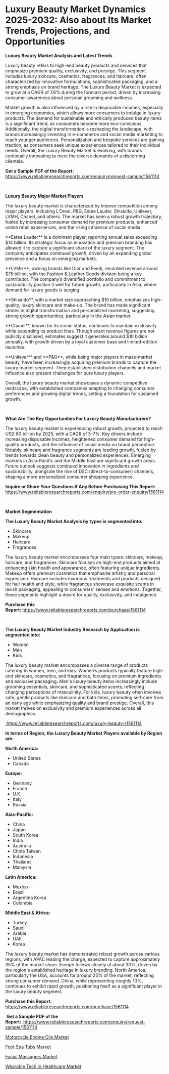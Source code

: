 <p><h1>Luxury Beauty Market Dynamics 2025-2032: Also about Its Market Trends, Projections, and Opportunities</h1></p><p><strong>Luxury Beauty Market Analysis and Latest Trends</strong></p>
<p><p>Luxury beauty refers to high-end beauty products and services that emphasize premium quality, exclusivity, and prestige. This segment includes luxury skincare, cosmetics, fragrances, and haircare, often characterized by innovative formulations, sophisticated packaging, and a strong emphasis on brand heritage. The Luxury Beauty Market is expected to grow at a CAGR of 7.6% during the forecast period, driven by increasing consumer awareness about personal grooming and wellness.</p><p>Market growth is also influenced by a rise in disposable incomes, especially in emerging economies, which allows more consumers to indulge in luxury products. The demand for sustainable and ethically produced beauty items is a significant trend, as consumers become more eco-conscious. Additionally, the digital transformation is reshaping the landscape, with brands increasingly investing in e-commerce and social media marketing to reach younger audiences. Personalization and bespoke services are gaining traction, as consumers seek unique experiences tailored to their individual needs. Overall, the Luxury Beauty Market is evolving, with brands continually innovating to meet the diverse demands of a discerning clientele.</p></p>
<p><strong>Get a Sample PDF of the Report:&nbsp;</strong> <a href="https://www.reliableresearchreports.com/enquiry/request-sample/1561114?utm_campaign=37&utm_medium=2&utm_source=Github&utm_content=ia&utm_term=05022025&utm_id=luxury-beauty">https://www.reliableresearchreports.com/enquiry/request-sample/1561114</a></p>
<p>&nbsp;</p>
<p><strong>Luxury Beauty Major Market Players</strong></p>
<p><p>The luxury beauty market is characterized by intense competition among major players, including L’Oreal, P&G, Estée Lauder, Shiseido, Unilever, LVMH, Chanel, and others. The market has seen a robust growth trajectory, fueled by increasing consumer demand for premium products, enhanced online retail experiences, and the rising influence of social media.</p><p>**Estée Lauder** is a dominant player, reporting annual sales exceeding $14 billion. Its strategic focus on innovation and premium branding has allowed it to capture a significant share of the luxury segment. The company anticipates continued growth, driven by an expanding global presence and a focus on emerging markets.</p><p>**LVMH**, owning brands like Dior and Fendi, recorded revenue around $75 billion, with the Fashion & Leather Goods division being a key contributor. The company’s diversified portfolio and commitment to sustainability position it well for future growth, particularly in Asia, where demand for luxury goods is surging.</p><p>**Shiseido**, with a market size approaching $10 billion, emphasizes high-quality, luxury skincare and make-up. The brand has made significant strides in digital transformation and personalized marketing, suggesting strong growth opportunities, particularly in the Asian market.</p><p>**Chanel**, known for its iconic status, continues to maintain exclusivity while expanding its product lines. Though exact revenue figures are not publicly disclosed, estimates suggest it generates around $10 billion annually, with growth driven by a loyal customer base and limited-edition launches.</p><p>**Unilever** and **P&G**, while being major players in mass-market beauty, have been increasingly acquiring premium brands to capture the luxury market segment. Their established distribution channels and market influence also present challenges for pure luxury players.</p><p>Overall, the luxury beauty market showcases a dynamic competitive landscape, with established companies adapting to changing consumer preferences and growing digital trends, setting a foundation for sustained growth.</p></p>
<p>&nbsp;</p>
<p><strong>What Are The Key Opportunities For Luxury Beauty Manufacturers?</strong></p>
<p><p>The luxury beauty market is experiencing robust growth, projected to reach USD 80 billion by 2025, with a CAGR of 5-7%. Key drivers include increasing disposable incomes, heightened consumer demand for high-quality products, and the influence of social media on brand perception. Notably, skincare and fragrance segments are leading growth, fueled by trends towards clean beauty and personalized experiences. Emerging markets in Asia-Pacific and the Middle East are significant growth areas. Future outlook suggests continued innovation in ingredients and sustainability, alongside the rise of D2C (direct-to-consumer) channels, shaping a more personalized consumer shopping experience.</p></p>
<p><strong>Inquire or Share Your Questions If Any Before Purchasing This Report:</strong> <a href="https://www.reliableresearchreports.com/enquiry/pre-order-enquiry/1561114?utm_campaign=37&utm_medium=2&utm_source=Github&utm_content=ia&utm_term=05022025&utm_id=luxury-beauty">https://www.reliableresearchreports.com/enquiry/pre-order-enquiry/1561114</a></p>
<p>&nbsp;</p>
<p><strong>Market Segmentation</strong></p>
<p><strong>The Luxury Beauty Market Analysis by types is segmented into:</strong></p>
<p><ul><li>Skincare</li><li>Makeup</li><li>Haircare</li><li>Fragrances</li></ul></p>
<p><p>The luxury beauty market encompasses four main types: skincare, makeup, haircare, and fragrances. Skincare focuses on high-end products aimed at enhancing skin health and appearance, often featuring unique ingredients. Makeup offers premium cosmetics that emphasize artistry and personal expression. Haircare includes luxurious treatments and products designed for hair health and style, while fragrances showcase exquisite scents in lavish packaging, appealing to consumers' senses and emotions. Together, these segments highlight a desire for quality, exclusivity, and indulgence.</p></p>
<p><strong>Purchase this Report:&nbsp;</strong><a href="https://www.reliableresearchreports.com/purchase/1561114?utm_campaign=37&utm_medium=2&utm_source=Github&utm_content=ia&utm_term=05022025&utm_id=luxury-beauty">https://www.reliableresearchreports.com/purchase/1561114</a></p>
<p>&nbsp;</p>
<p><strong>The Luxury Beauty Market Industry Research by Application is segmented into:</strong></p>
<p><ul><li>Women</li><li>Men</li><li>Kids</li></ul></p>
<p><p>The luxury beauty market encompasses a diverse range of products catering to women, men, and kids. Women’s products typically feature high-end skincare, cosmetics, and fragrances, focusing on premium ingredients and exclusive packaging. Men's luxury beauty items increasingly include grooming essentials, skincare, and sophisticated scents, reflecting changing perceptions of masculinity. For kids, luxury beauty often involves safe, gentle products like skincare and bath items, promoting self-care from an early age while emphasizing quality and brand prestige. Overall, this market thrives on exclusivity and premium experiences across all demographics.</p></p>
<p><a href="https://www.reliableresearchreports.com/luxury-beauty-r1561114?utm_campaign=37&utm_medium=2&utm_source=Github&utm_content=ia&utm_term=05022025&utm_id=luxury-beauty">&nbsp;https://www.reliableresearchreports.com/luxury-beauty-r1561114</a></p>
<p><strong>In terms of Region, the Luxury Beauty Market Players available by Region are:</strong></p>
<p>
    <p> <strong> North America: </strong>
        <ul>
            <li>United States</li>
            <li>Canada</li>
        </ul>
        </p> 
    <p> <strong> Europe: </strong>
        <ul>
            <li>Germany</li>
            <li>France</li>
            <li>U.K.</li>
            <li>Italy</li>
            <li>Russia</li>
        </ul>
        </p> 
    <p> <strong> Asia-Pacific: </strong>
        <ul>
            <li>China</li>
            <li>Japan</li>
            <li>South Korea</li>
            <li>India</li>
            <li>Australia</li>
            <li>China Taiwan</li>
            <li>Indonesia</li>
            <li>Thailand</li>
            <li>Malaysia</li>
        </ul>
        </p> 
    <p> <strong> Latin America: </strong>
        <ul>
            <li>Mexico</li>
            <li>Brazil</li>
            <li>Argentina Korea</li>
            <li>Colombia</li>
        </ul>
        </p> 
    <p> <strong> Middle East & Africa: </strong>
        <ul>
            <li>Turkey</li>
            <li>Saudi</li>
            <li>Arabia</li>
            <li>UAE</li>
            <li>Korea</li>
        </ul>
    </p>
    </p>
<p><p>The luxury beauty market has demonstrated robust growth across various regions, with APAC leading the charge, expected to capture approximately 35% of the market share. Europe follows closely at about 30%, driven by the region's established heritage in luxury branding. North America, particularly the USA, accounts for around 25% of the market, reflecting strong consumer demand. China, while representing roughly 10%, continues to exhibit rapid growth, positioning itself as a significant player in the luxury beauty segment.</p></p>
<p><strong>Purchase this Report: </strong><a href="https://www.reliableresearchreports.com/purchase/1561114?utm_campaign=37&utm_medium=2&utm_source=Github&utm_content=ia&utm_term=05022025&utm_id=luxury-beauty">https://www.reliableresearchreports.com/purchase/1561114</a></p>
<p>&nbsp;<strong>Get a Sample PDF of the Report:&nbsp;&nbsp;</strong><a href="https://www.reliableresearchreports.com/enquiry/request-sample/1561114?utm_campaign=37&utm_medium=2&utm_source=Github&utm_content=ia&utm_term=05022025&utm_id=luxury-beauty">https://www.reliableresearchreports.com/enquiry/request-sample/1561114</a></p>
<p><strong></strong></p>
<p><p><a href="https://github.com/wwwkeltoum/Market-Research-Report-List-5/blob/main/motorcycle-engine-oils-market.md?utm_campaign=37&utm_medium=2&utm_source=Github&utm_content=ia&utm_term=05022025&utm_id=luxury-beauty">Motorcycle Engine Oils Market</a></p><p><a href="https://github.com/namaqbagels64/Market-Research-Report-List-1/blob/main/foot-spa-tubs-market.md?utm_campaign=37&utm_medium=2&utm_source=Github&utm_content=ia&utm_term=05022025&utm_id=luxury-beauty">Foot Spa Tubs Market</a></p><p><a href="https://github.com/ngozudapshi/Market-Research-Report-List-1/blob/main/facial-massagers-market.md?utm_campaign=37&utm_medium=2&utm_source=Github&utm_content=ia&utm_term=05022025&utm_id=luxury-beauty">Facial Massagers Market</a></p><p><a href="https://github.com/scaseiargas/Market-Research-Report-List-1/blob/main/wearable-tech-in-healthcare-market.md?utm_campaign=37&utm_medium=2&utm_source=Github&utm_content=ia&utm_term=05022025&utm_id=luxury-beauty">Wearable Tech in Healthcare Market</a></p></p>